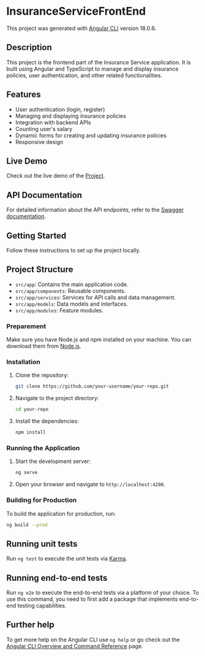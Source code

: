 # InsuranceServiceFrontEnd

This project was generated with [Angular CLI](https://github.com/angular/angular-cli) version 18.0.6.

## Description

This project is the frontend part of the Insurance Service application. It is built using Angular and TypeScript to manage and display insurance policies, user authentication, and other related functionalities.

## Features

- User authentication (login, register)
- Managing and displaying insurance policies
- Integration with backend APIs
- Counting user's salary
- Dynamic forms for creating and updating insurance policies
- Responsive design

## Live Demo

Check out the live demo of the [Project](https://insurance-service-frontend.onrender.com).

## API Documentation

For detailed information about the API endpoints, refer to the [Swagger documentation](https://insurance-service-backend.onrender.com/api-docs/).

## Getting Started

Follow these instructions to set up the project locally.

## Project Structure

- `src/app`: Contains the main application code.
- `src/app/components`: Reusable components.
- `src/app/services`: Services for API calls and data management.
- `src/app/models`: Data models and interfaces.
- `src/app/modules`: Feature modules.


### Preparement

Make sure you have Node.js and npm installed on your machine. You can download them from [Node.js](https://nodejs.org/).

### Installation

1. Clone the repository:

    ```bash
    git clone https://github.com/your-username/your-repo.git
    ```

2. Navigate to the project directory:

    ```bash
    cd your-repo
    ```

3. Install the dependencies:

    ```bash
    npm install
    ```

### Running the Application

1. Start the development server:

    ```bash
    ng serve
    ```

2. Open your browser and navigate to `http://localhost:4200`.

### Building for Production

To build the application for production, run:

```bash
ng build --prod
```

## Running unit tests

Run `ng test` to execute the unit tests via [Karma](https://karma-runner.github.io).

## Running end-to-end tests

Run `ng e2e` to execute the end-to-end tests via a platform of your choice. To use this command, you need to first add a package that implements end-to-end testing capabilities.

## Further help

To get more help on the Angular CLI use `ng help` or go check out the [Angular CLI Overview and Command Reference](https://angular.dev/tools/cli) page.
